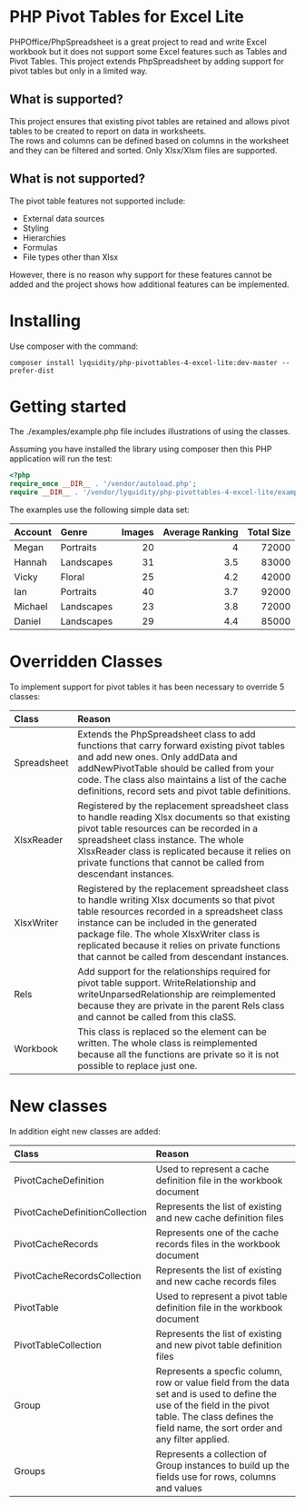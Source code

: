# PHP Pivot Tables for Excel Lite

PHPOffice/PhpSpreadsheet is a great project to read and write Excel workbook but it does not support some Excel features such as 
Tables and Pivot Tables.  This project extends PhpSpreadsheet by adding support for pivot tables but only in a limited way.

## What is supported?
This project ensures that existing pivot tables are retained and allows pivot tables to be created to report on data in worksheets.  
The rows and columns can be defined based on columns in the worksheet and they can be filtered and sorted. Only Xlsx/Xlsm files are
supported.

## What is not supported?
The pivot table features not supported include:
- External data sources
- Styling
- Hierarchies
- Formulas
- File types other than Xlsx

However, there is no reason why support for these features cannot be added and the project shows how additional features can be implemented.

# Installing
Use composer with the command:

```
composer install lyquidity/php-pivottables-4-excel-lite:dev-master --prefer-dist
```

# Getting started

The ./examples/example.php file includes illustrations of using the classes.

Assuming you have installed the library using composer then this PHP application will run the test:

```php
<?php
require_once __DIR__ . '/vendor/autoload.php';
require __DIR__ . '/vendor/lyquidity/php-pivottables-4-excel-lite/examples/example.php';
```

The examples use the following simple data set:

|Account|Genre|Images|Average Ranking|Total Size|
|:---|:---|---:|---:|---:|
|Megan	  |Portraits	|20	|4	|72000|
|Hannah	  |Landscapes	|31	|3.5|83000|
|Vicky	  |Floral	    |25	|4.2|42000|
|Ian	  |Portraits	|40	|3.7|92000|
|Michael  |Landscapes	|23	|3.8|72000|
|Daniel   |Landscapes	|29	|4.4|85000|

# Overridden Classes

To implement support for pivot tables it has been necessary to override 5 classes:

|Class|Reason|
|:---|:---|
|Spreadsheet|Extends the PhpSpreadsheet class to add functions that carry forward existing pivot tables and add new ones.  Only addData and addNewPivotTable should be called from your code. The class also maintains a list of the cache definitions, record sets and pivot table definitions.|
|XlsxReader|Registered by the replacement spreadsheet class to handle reading Xlsx documents so that existing pivot table resources can be recorded in a spreadsheet class instance.  The whole XlsxReader class is replicated because it relies on private functions that cannot be called from descendant instances.|
|XlsxWriter|Registered by the replacement spreadsheet class to handle writing Xlsx documents so that pivot table resources recorded in a spreadsheet class instance can be included in the generated package file.  The whole XlsxWriter class is replicated because it relies on private functions that cannot be called from descendant instances.|
|Rels|Add support for the relationships required for pivot table support.  WriteRelationship and writeUnparsedRelationship are reimplemented because they are private in the parent Rels class and cannot be called from this claSS.|
|Workbook|This class is replaced so the <PivotCaches> element can be written.  The whole class is reimplemented because all the functions are private so it is not possible to replace just one.|

# New classes

In addition eight new classes are added:

|Class|Reason|
|:---|:---|
|PivotCacheDefinition|Used to represent a cache definition file in the workbook document|
|PivotCacheDefinitionCollection|Represents the list of existing and new cache definition files|
|PivotCacheRecords|Represents one of the cache records files in the workbook document|
|PivotCacheRecordsCollection|Represents the list of existing and new cache records files|
|PivotTable|Used to represent a pivot table definition file in the workbook document|
|PivotTableCollection|Represents the list of existing and new pivot table definition files|
|Group|Represents a specfic column, row or value field from the data set and is used to define the use of the field in the pivot table.  The class defines the field name, the sort order and any filter applied.|
|Groups|Represents a collection of Group instances to build up the fields use for rows, columns and values|
